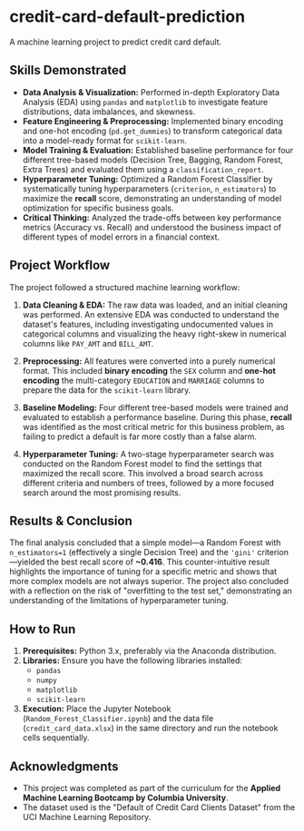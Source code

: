 # credit-card-default-prediction
A machine learning project to predict credit card default.

## Skills Demonstrated
* **Data Analysis & Visualization:** Performed in-depth Exploratory Data Analysis (EDA) using `pandas` and `matplotlib` to investigate feature distributions, data imbalances, and skewness.
* **Feature Engineering & Preprocessing:** Implemented binary encoding and one-hot encoding (`pd.get_dummies`) to transform categorical data into a model-ready format for `scikit-learn`.
* **Model Training & Evaluation:** Established baseline performance for four different tree-based models (Decision Tree, Bagging, Random Forest, Extra Trees) and evaluated them using a `classification_report`.
* **Hyperparameter Tuning:** Optimized a Random Forest Classifier by systematically tuning hyperparameters (`criterion`, `n_estimators`) to maximize the **recall** score, demonstrating an understanding of model optimization for specific business goals.
* **Critical Thinking:** Analyzed the trade-offs between key performance metrics (Accuracy vs. Recall) and understood the business impact of different types of model errors in a financial context.

## Project Workflow

The project followed a structured machine learning workflow:

1.  **Data Cleaning & EDA:** The raw data was loaded, and an initial cleaning was performed. An extensive EDA was conducted to understand the dataset's features, including investigating undocumented values in categorical columns and visualizing the heavy right-skew in numerical columns like `PAY_AMT` and `BILL_AMT`.

2.  **Preprocessing:** All features were converted into a purely numerical format. This included **binary encoding** the `SEX` column and **one-hot encoding** the multi-category `EDUCATION` and `MARRIAGE` columns to prepare the data for the `scikit-learn` library.

3.  **Baseline Modeling:** Four different tree-based models were trained and evaluated to establish a performance baseline. During this phase, **recall** was identified as the most critical metric for this business problem, as failing to predict a default is far more costly than a false alarm.

4.  **Hyperparameter Tuning:** A two-stage hyperparameter search was conducted on the Random Forest model to find the settings that maximized the recall score. This involved a broad search across different criteria and numbers of trees, followed by a more focused search around the most promising results.

## Results & Conclusion

The final analysis concluded that a simple model—a Random Forest with `n_estimators=1` (effectively a single Decision Tree) and the `'gini'` criterion—yielded the best recall score of **~0.416**. This counter-intuitive result highlights the importance of tuning for a specific metric and shows that more complex models are not always superior. The project also concluded with a reflection on the risk of "overfitting to the test set," demonstrating an understanding of the limitations of hyperparameter tuning.

## How to Run
1.  **Prerequisites:** Python 3.x, preferably via the Anaconda distribution.
2.  **Libraries:** Ensure you have the following libraries installed:
    * `pandas`
    * `numpy`
    * `matplotlib`
    * `scikit-learn`
3.  **Execution:** Place the Jupyter Notebook (`Random_Forest_Classifier.ipynb`) and the data file (`credit_card_data.xlsx`) in the same directory and run the notebook cells sequentially.

## Acknowledgments
* This project was completed as part of the curriculum for the **Applied Machine Learning Bootcamp by Columbia University**.
* The dataset used is the "Default of Credit Card Clients Dataset" from the UCI Machine Learning Repository.
